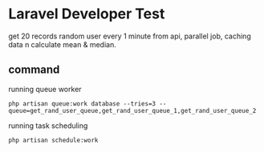 # Laravel Developer Test

get 20 records random user every 1 minute from api, parallel job, caching data n calculate mean & median.

## command

running queue worker

```
php artisan queue:work database --tries=3 --queue=get_rand_user_queue,get_rand_user_queue_1,get_rand_user_queue_2
```

running task scheduling

```bash
php artisan schedule:work
```
